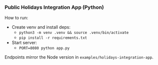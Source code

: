 ### Public Holidays Integration App (Python)

How to run:

- Create venv and install deps:
  - `python3 -m venv .venv && source .venv/bin/activate`
  - `pip install -r requirements.txt`
- Start server:
  - `PORT=8080 python app.py`

Endpoints mirror the Node version in `examples/holidays-integration-app`. 